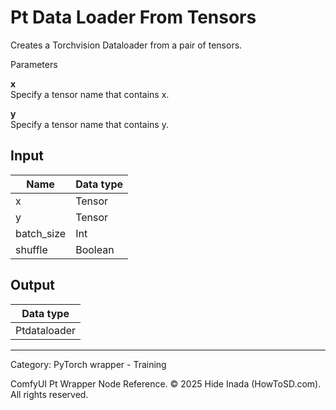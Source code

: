 # Pt Data Loader From Tensors
Creates a Torchvision Dataloader from a pair of tensors.

Parameters  

**x**  
  Specify a tensor name that contains x.
  
**y**  
  Specify a tensor name that contains y.

## Input
| Name | Data type |
|---|---|
| x | Tensor |
| y | Tensor |
| batch_size | Int |
| shuffle | Boolean |

## Output
| Data type |
|---|
| Ptdataloader |

<HR>
Category: PyTorch wrapper - Training

ComfyUI Pt Wrapper Node Reference. © 2025 Hide Inada (HowToSD.com). All rights reserved.
